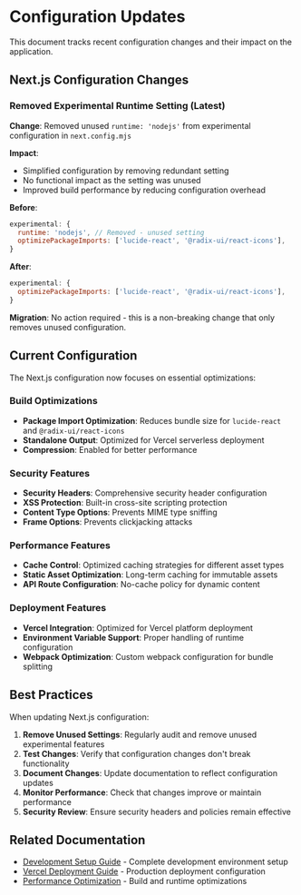 # Configuration Updates

This document tracks recent configuration changes and their impact on the application.

## Next.js Configuration Changes

### Removed Experimental Runtime Setting (Latest)

**Change**: Removed unused `runtime: 'nodejs'` from experimental configuration in `next.config.mjs`

**Impact**: 
- Simplified configuration by removing redundant setting
- No functional impact as the setting was unused
- Improved build performance by reducing configuration overhead

**Before**:
```javascript
experimental: {
  runtime: 'nodejs', // Removed - unused setting
  optimizePackageImports: ['lucide-react', '@radix-ui/react-icons'],
}
```

**After**:
```javascript
experimental: {
  optimizePackageImports: ['lucide-react', '@radix-ui/react-icons'],
}
```

**Migration**: No action required - this is a non-breaking change that only removes unused configuration.

## Current Configuration

The Next.js configuration now focuses on essential optimizations:

### Build Optimizations
- **Package Import Optimization**: Reduces bundle size for `lucide-react` and `@radix-ui/react-icons`
- **Standalone Output**: Optimized for Vercel serverless deployment
- **Compression**: Enabled for better performance

### Security Features
- **Security Headers**: Comprehensive security header configuration
- **XSS Protection**: Built-in cross-site scripting protection
- **Content Type Options**: Prevents MIME type sniffing
- **Frame Options**: Prevents clickjacking attacks

### Performance Features
- **Cache Control**: Optimized caching strategies for different asset types
- **Static Asset Optimization**: Long-term caching for immutable assets
- **API Route Configuration**: No-cache policy for dynamic content

### Deployment Features
- **Vercel Integration**: Optimized for Vercel platform deployment
- **Environment Variable Support**: Proper handling of runtime configuration
- **Webpack Optimization**: Custom webpack configuration for bundle splitting

## Best Practices

When updating Next.js configuration:

1. **Remove Unused Settings**: Regularly audit and remove unused experimental features
2. **Test Changes**: Verify that configuration changes don't break functionality
3. **Document Changes**: Update documentation to reflect configuration updates
4. **Monitor Performance**: Check that changes improve or maintain performance
5. **Security Review**: Ensure security headers and policies remain effective

## Related Documentation

- [Development Setup Guide](development-setup.md) - Complete development environment setup
- [Vercel Deployment Guide](vercel-deployment.md) - Production deployment configuration
- [Performance Optimization](development-setup.md#performance-optimization) - Build and runtime optimizations